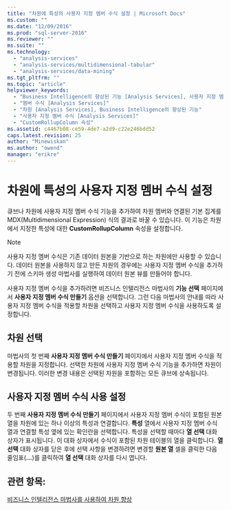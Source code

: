 ```yaml
---
title: "차원에 특성의 사용자 지정 멤버 수식 설정 | Microsoft Docs"
ms.custom: ""
ms.date: "12/09/2016"
ms.prod: "sql-server-2016"
ms.reviewer: ""
ms.suite: ""
ms.technology: 
  - "analysis-services"
  - "analysis-services/multidimensional-tabular"
  - "analysis-services/data-mining"
ms.tgt_pltfrm: ""
ms.topic: "article"
helpviewer_keywords: 
  - "Business Intelligence의 향상된 기능 [Analysis Services], 사용자 지정 멤버 수식"
  - "멤버 수식 [Analysis Services]"
  - "차원 [Analysis Services], Business Intelligence의 향상된 기능"
  - "사용자 지정 멤버 수식 [Analysis Services]"
  - "CustomRollupColumn 속성"
ms.assetid: c4467b08-ce59-4de7-a2d9-c22e246bdd52
caps.latest.revision: 25
author: "Minewiskan"
ms.author: "owend"
manager: "erikre"
---
```

# 차원에 특성의 사용자 지정 멤버 수식 설정
  큐브나 차원에 사용자 지정 멤버 수식 기능을 추가하여 차원 멤버와 연결된 기본 집계를 MDX(Multidimensional Expression) 식의 결과로 바꿀 수 있습니다. 이 기능은 차원에서 지정한 특성에 대한 **CustomRollupColumn** 속성을 설정합니다.  
  
> [!NOTE]  
>  사용자 지정 멤버 수식은 기존 데이터 원본을 기반으로 하는 차원에만 사용할 수 있습니다. 데이터 원본을 사용하지 않고 만든 차원의 경우에는 사용자 지정 멤버 수식을 추가하기 전에 스키마 생성 마법사를 실행하여 데이터 원본 뷰를 만들어야 합니다.  
  
 사용자 지정 멤버 수식을 추가하려면 비즈니스 인텔리전스 마법사의 **기능 선택** 페이지에서 **사용자 지정 멤버 수식 만들기** 옵션을 선택합니다. 그런 다음 마법사의 안내를 따라 사용자 지정 멤버 수식을 적용할 차원을 선택하고 사용자 지정 멤버 수식을 사용하도록 설정합니다.  
  
## 차원 선택  
 마법사의 첫 번째 **사용자 지정 멤버 수식 만들기** 페이지에서 사용자 지정 멤버 수식을 적용할 차원을 지정합니다. 선택한 차원에 사용자 지정 멤버 수식 기능을 추가하면 차원이 변경됩니다. 이러한 변경 내용은 선택된 차원을 포함하는 모든 큐브에 상속됩니다.  
  
## 사용자 지정 멤버 수식 사용 설정  
 두 번째 **사용자 지정 멤버 수식 만들기** 페이지에서 사용자 지정 멤버 수식이 포함된 원본 열을 차원에 있는 하나 이상의 특성과 연결합니다. **특성** 열에서 사용자 지정 멤버 수식 열과 연결할 특성 옆에 있는 확인란을 선택합니다. 특성을 선택할 때마다 **열 선택** 대화 상자가 표시됩니다. 이 대화 상자에서 수식이 포함된 차원 테이블의 열을 클릭합니다. **열 선택** 대화 상자를 닫은 후에 선택 사항을 변경하려면 변경할 **원본 열** 셀을 클릭한 다음 줄임표(**...**)를 클릭하여 **열 선택** 대화 상자를 다시 엽니다.  
  
## 관련 항목:  
 [비즈니스 인텔리전스 마법사를 사용하여 차원 향상](../Topic/Use%20the%20Business%20Intelligence%20Wizard%20to%20Enhance%20Dimensions.md)  
  
  